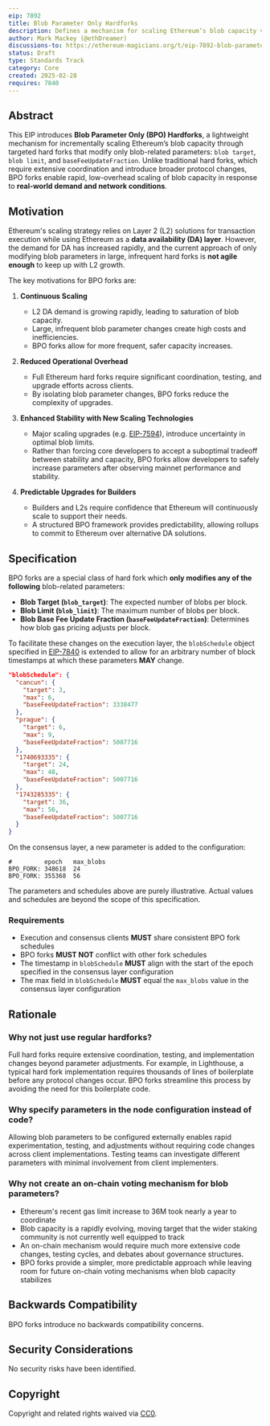 ```yaml
---
eip: 7892
title: Blob Parameter Only Hardforks
description: Defines a mechanism for scaling Ethereum’s blob capacity via specialized hard forks that modify only blob-related parameters.
author: Mark Mackey (@ethDreamer)
discussions-to: https://ethereum-magicians.org/t/eip-7892-blob-parameter-only-hardforks/23018
status: Draft
type: Standards Track
category: Core
created: 2025-02-28
requires: 7840
---
```


## Abstract

This EIP introduces **Blob Parameter Only (BPO) Hardforks**, a lightweight mechanism for incrementally scaling Ethereum’s blob capacity through targeted hard forks that modify only blob-related parameters: `blob target`, `blob limit`, and `baseFeeUpdateFraction`. Unlike traditional hard forks, which require extensive coordination and introduce broader protocol changes, BPO forks enable rapid, low-overhead scaling of blob capacity in response to **real-world demand and network conditions**.

## Motivation

Ethereum's scaling strategy relies on Layer 2 (L2) solutions for transaction execution while using Ethereum as a **data availability (DA) layer**. However, the demand for DA has increased rapidly, and the current approach of only modifying blob parameters in large, infrequent hard forks is **not agile enough** to keep up with L2 growth. 

The key motivations for BPO forks are:

1. **Continuous Scaling**  
   - L2 DA demand is growing rapidly, leading to saturation of blob capacity.
   - Large, infrequent blob parameter changes create high costs and inefficiencies.
   - BPO forks allow for more frequent, safer capacity increases.

2. **Reduced Operational Overhead**  
   - Full Ethereum hard forks require significant coordination, testing, and upgrade efforts across clients.
   - By isolating blob parameter changes, BPO forks reduce the complexity of upgrades.

3. **Enhanced Stability with New Scaling Technologies**
   - Major scaling upgrades (e.g. [EIP-7594](./eip-7594.md)), introduce uncertainty in optimal blob limits.
   - Rather than forcing core developers to accept a suboptimal tradeoff between stability and capacity, BPO forks allow developers to safely increase parameters after observing mainnet performance and stability.

4. **Predictable Upgrades for Builders**  
   - Builders and L2s require confidence that Ethereum will continuously scale to support their needs.
   - A structured BPO framework provides predictability, allowing rollups to commit to Ethereum over alternative DA solutions.

## Specification

BPO forks are a special class of hard fork which **only modifies any of the following** blob-related parameters:

- **Blob Target (`blob_target`)**: The expected number of blobs per block.
- **Blob Limit (`blob_limit`)**: The maximum number of blobs per block.
- **Blob Base Fee Update Fraction (`baseFeeUpdateFraction`)**: Determines how blob gas pricing adjusts per block.

To facilitate these changes on the execution layer, the `blobSchedule` object specified in [EIP-7840](./eip-7840.md) is extended to allow for an arbitrary number of block timestamps at which these parameters **MAY** change.

```json
"blobSchedule": {
  "cancun": {
    "target": 3,
    "max": 6,
    "baseFeeUpdateFraction": 3338477
  },
  "prague": {
    "target": 6,
    "max": 9,
    "baseFeeUpdateFraction": 5007716
  },
  "1740693335": {
    "target": 24,
    "max": 48,
    "baseFeeUpdateFraction": 5007716
  },
  "1743285335": {
    "target": 36,
    "max": 56,
    "baseFeeUpdateFraction": 5007716
  }
}
```

On the consensus layer, a new parameter is added to the configuration:

```
#         epoch   max_blobs
BPO_FORK: 348618  24
BPO_FORK: 355368  56
```

The parameters and schedules above are purely illustrative. Actual values and schedules are beyond the scope of this specification.

### Requirements

- Execution and consensus clients **MUST** share consistent BPO fork schedules
- BPO forks **MUST NOT** conflict with other fork schedules
- The timestamp in `blobSchedule` **MUST** align with the start of the epoch specified in the consensus layer configuration
- The max field in `blobSchedule` **MUST** equal the `max_blobs` value in the consensus layer configuration

## Rationale

### Why not just use regular hardforks?

Full hard forks require extensive coordination, testing, and implementation changes beyond parameter adjustments. For example, in Lighthouse, a typical hard fork implementation requires thousands of lines of boilerplate before any protocol changes occur. BPO forks streamline this process by avoiding the need for this boilerplate code.

### Why specify parameters in the node configuration instead of code?

Allowing blob parameters to be configured externally enables rapid experimentation, testing, and adjustments without requiring code changes across client implementations. Testing teams can investigate different parameters with minimal involvement from client implementers.

### Why not create an on-chain voting mechanism for blob parameters?

- Ethereum's recent gas limit increase to 36M took nearly a year to coordinate
- Blob capacity is a rapidly evolving, moving target that the wider staking community is not currently well equipped to track
- An on-chain mechanism would require much more extensive code changes, testing cycles, and debates about governance structures.
- BPO forks provide a simpler, more predictable approach while leaving room for future on-chain voting mechanisms when blob capacity stabilizes

## Backwards Compatibility

BPO forks introduce no backwards compatibility concerns.

## Security Considerations

No security risks have been identified.

## Copyright

Copyright and related rights waived via [CC0](../LICENSE.md).
